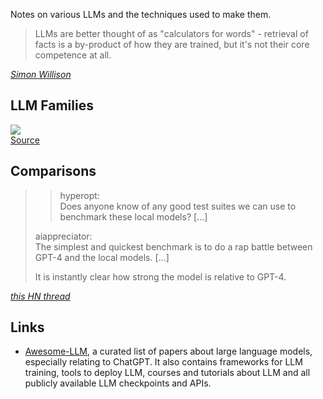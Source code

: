 Notes on various LLMs and the techniques used to make them.

>LLMs are better thought of as "calculators for words" - retrieval of facts is a by-product of how they are trained, but it's not their core competence at all.

[<cite>Simon Willison</cite>](https://news.ycombinator.com/item?id=35396372)

## LLM Families

![](https://raw.githubusercontent.com/pavo-etc/llm-family-tree/master/LLMfamily2023Mar.drawio.png)  
[Source](https://github.com/pavo-etc/llm-family-tree)

## Comparisons 

>>hyperopt:  
>>Does anyone know of any good test suites we can use to benchmark these local models? \[...\]
>
>aiappreciator:  
>The simplest and quickest benchmark is to do a rap battle between GPT-4 and the local models. \[...\]
>
>It is instantly clear how strong the model is relative to GPT-4.

[<cite>this HN thread</cite>](https://news.ycombinator.com/item?id=35349853)

## Links

- [Awesome-LLM](https://github.com/Hannibal046/Awesome-LLM), a curated list of papers about large language models, especially relating to ChatGPT. It also contains frameworks for LLM training, tools to deploy LLM, courses and tutorials about LLM and all publicly available LLM checkpoints and APIs.